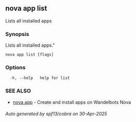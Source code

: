 ## nova app list

Lists all installed apps

### Synopsis

Lists all installed apps."

```
nova app list [flags]
```

### Options

```
  -h, --help   help for list
```

### SEE ALSO

* [nova app](nova_app.md)	 - Create and install apps on Wandelbots Nova

###### Auto generated by spf13/cobra on 30-Apr-2025
